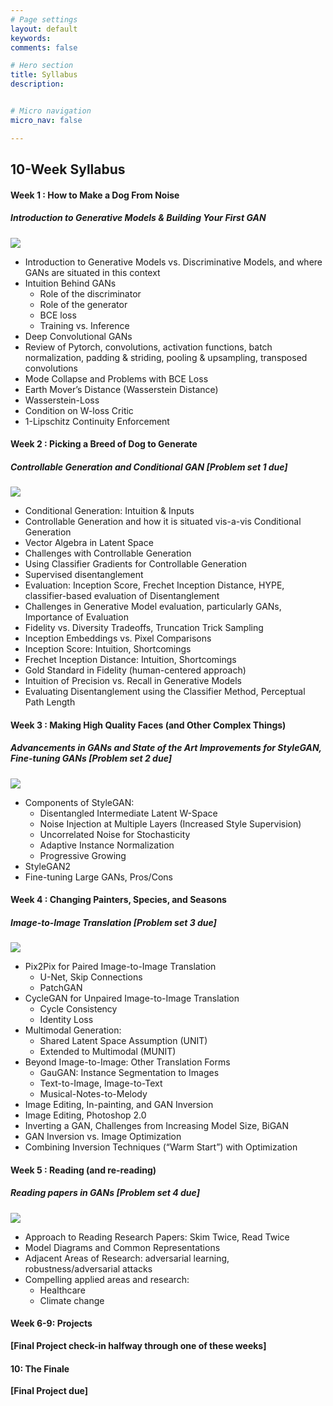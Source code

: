 ```yaml
---
# Page settings
layout: default
keywords:
comments: false

# Hero section
title: Syllabus
description:


# Micro navigation
micro_nav: false

---
```


## 10-Week Syllabus

#### Week 1 : How to Make a Dog From Noise
##### Introduction to Generative Models & Building Your First GAN 

<div class="fig figcenter fighighlight">
  <img src="https://miro.medium.com/max/700/1*SkG-eUZOBIiW0U6kWDdY3A.png">
</div>

- Introduction to Generative Models vs. Discriminative Models, and where GANs are situated in this context
- Intuition Behind GANs
    - Role of the discriminator
    - Role of the generator
    - BCE loss
    - Training vs. Inference
- Deep Convolutional GANs
- Review of Pytorch, convolutions, activation functions, batch normalization, padding & striding, pooling & upsampling, transposed convolutions
- Mode Collapse and Problems with BCE Loss
- Earth Mover’s Distance (Wasserstein Distance)
- Wasserstein-Loss
- Condition on W-loss Critic
- 1-Lipschitz Continuity Enforcement

#### Week 2 : Picking a Breed of Dog to Generate
##### Controllable Generation and Conditional GAN  **[Problem set 1 due]**

<div class="fig figcenter fighighlight">
  <img src="/CS236G/images/ConditionalHusky.png">
</div>

- Conditional Generation: Intuition & Inputs 
- Controllable Generation and how it is situated vis-a-vis Conditional Generation
- Vector Algebra in Latent Space
- Challenges with Controllable Generation 
- Using Classifier Gradients for Controllable Generation
- Supervised disentanglement 
- Evaluation: Inception Score, Frechet Inception Distance, HYPE, classifier-based evaluation of Disentanglement
- Challenges in Generative Model evaluation, particularly GANs, Importance of Evaluation
- Fidelity vs. Diversity Tradeoffs, Truncation Trick Sampling
- Inception Embeddings vs. Pixel Comparisons 
- Inception Score: Intuition, Shortcomings
- Frechet Inception Distance: Intuition, Shortcomings
- Gold Standard in Fidelity (human-centered approach)
- Intuition of Precision vs. Recall in Generative Models
- Evaluating Disentanglement using the Classifier Method, Perceptual Path Length

#### Week 3 : Making High Quality Faces (and Other Complex Things)
##### Advancements in GANs and State of the Art Improvements for StyleGAN, Fine-tuning GANs **[Problem set 2 due]**
<div class="fig figcenter fighighlight">
  <img src="https://github.com/NVlabs/stylegan/raw/master/stylegan-teaser.png">
</div>

- Components of StyleGAN: 
    - Disentangled Intermediate Latent W-Space
    - Noise Injection at Multiple Layers (Increased Style Supervision)
    - Uncorrelated Noise for Stochasticity
    - Adaptive Instance Normalization
    - Progressive Growing
- StyleGAN2
- Fine-tuning Large GANs, Pros/Cons

#### Week 4 : Changing Painters, Species, and Seasons
##### Image-to-Image Translation **[Problem set 3 due]** 

<div class="fig figcenter fighighlight">
  <img src="https://junyanz.github.io/CycleGAN/images/teaser.jpg">
</div>

- Pix2Pix for Paired Image-to-Image Translation
    - U-Net, Skip Connections
    - PatchGAN
- CycleGAN for Unpaired Image-to-Image Translation
    - Cycle Consistency
    - Identity Loss
- Multimodal Generation:
    - Shared Latent Space Assumption (UNIT)
    - Extended to Multimodal (MUNIT)
- Beyond Image-to-Image: Other Translation Forms
    - GauGAN: Instance Segmentation to Images
    - Text-to-Image, Image-to-Text
    - Musical-Notes-to-Melody
- Image Editing, In-painting, and GAN Inversion
- Image Editing, Photoshop 2.0
- Inverting a GAN, Challenges from Increasing Model Size, BiGAN
- GAN Inversion vs. Image Optimization
- Combining Inversion Techniques (“Warm Start”) with Optimization

#### Week 5 : Reading (and re-reading)
##### Reading papers in GANs  **[Problem set 4 due]** 

<div class="fig figcenter fighighlight">
  <img src="/CS236G/images/cycada.png">
</div>

- Approach to Reading Research Papers: Skim Twice, Read Twice
- Model Diagrams and Common Representations
- Adjacent Areas of Research: adversarial learning, robustness/adversarial attacks
- Compelling applied areas and research:
    - Healthcare
    - Climate change

#### Week 6-9: Projects 
**[Final Project check-in halfway through one of these weeks]**

#### 10: The Finale
**[Final Project due]**